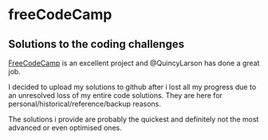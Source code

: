 # freeCodeCamp
## Solutions to the coding challenges
[FreeCodeCamp](https://www.freecodecamp.com) is an excellent project and @QuincyLarson has done a great job.

I decided to upload my solutions to github after i lost all my progress due to an unresolved loss of my entire code solutions.
They are here for personal/historical/reference/backup reasons.

The solutions i provide are probably the quickest and definitely not the most advanced or even optimised ones.
